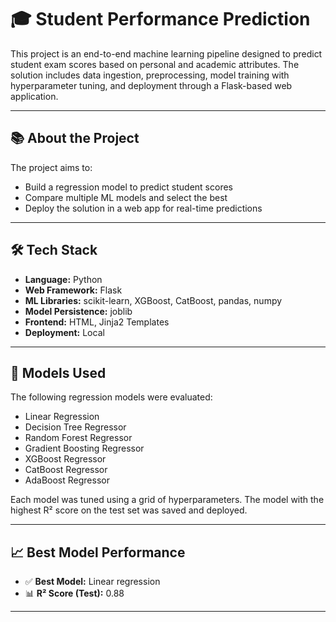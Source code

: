 # 🎓 Student Performance Prediction

This project is an end-to-end machine learning pipeline designed to predict student exam scores based on personal and academic attributes. The solution includes data ingestion, preprocessing, model training with hyperparameter tuning, and deployment through a Flask-based web application.

---

## 📚 About the Project

The project aims to:
- Build a regression model to predict student scores
- Compare multiple ML models and select the best
- Deploy the solution in a web app for real-time predictions

---

## 🛠️ Tech Stack

- **Language:** Python
- **Web Framework:** Flask
- **ML Libraries:** scikit-learn, XGBoost, CatBoost, pandas, numpy
- **Model Persistence:** joblib
- **Frontend:** HTML, Jinja2 Templates
- **Deployment:** Local

---

## 🤖 Models Used

The following regression models were evaluated:
- Linear Regression
- Decision Tree Regressor
- Random Forest Regressor
- Gradient Boosting Regressor
- XGBoost Regressor
- CatBoost Regressor
- AdaBoost Regressor

Each model was tuned using a grid of hyperparameters. The model with the highest R² score on the test set was saved and deployed.

---

## 📈 Best Model Performance

- ✅ **Best Model:** Linear regression
- 📊 **R² Score (Test):** 0.88

---
